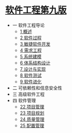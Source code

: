 # [软件工程第九版](https://www.pearson.com/us/higher-education/product/Sommerville-Software-Engineering-9th-Edition/9780137035151.html)

- 一 软件工程导论
  - [1 概述](./1-introduction.md)
  - [2 软件过程](./2-software-process.md)
  - [3 敏捷软件开发](./3-agile-software-development.md)
  - [4 需求工程](./4-requirement-engineering.md)
  - [5 系统建模](./5-system-modeling.md)
  - [6 体系结构设计](./6-architectural-design.md)
  - [7 设计与实现](./7-design-and-implementation.md)
  - [8 软件测试](./8-software-testing.md)
  - [9 软件进化](./9-software-evolution.md)
- 二 可依赖性和信息安全性
- 三 高级软件工程
- 四 软件管理
  - [22 项目管理](./22-project-management.md)
  - [23 项目规划](./23-project-planning.md)
  - [24 质量管理](./24-quality-management.md)
  - [25 配置管理](./25-configuration-management.md)
